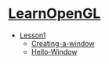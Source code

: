# [LearnOpenGL](https://learnopengl.com/Introduction)


- [Lesson1](src/lesson01_creating_a_window)
    - [Creating-a-window](https://learnopengl.com/Getting-started/Creating-a-window)
    - [Hello-Window](https://learnopengl.com/Getting-started/Hello-Window)